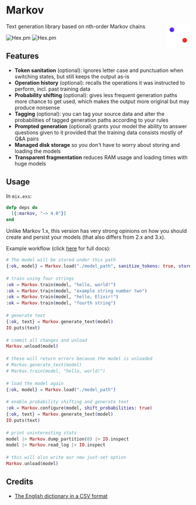 # Markov
<img align="right" src="logo/logo.png" onerror="this.src = 'assets/logo.png'">

Text generation library based on nth-order Markov chains

![Hex.pm](https://img.shields.io/hexpm/v/markov)
![Hex.pm](https://img.shields.io/hexpm/dw/markov)

## Features
  - **Token sanitation** (optional): ignores letter case and punctuation when switching states, but still keeps the output as-is
  - **Operation history** (optional): recalls the operations it was instructed to perform, incl. past training data
  - **Probability shifting** (optional): gives less frequent generation paths more chance to get used, which makes the output more original but may produce nonsense
  - **Tagging** (optional): you can tag your source data and alter the probabilities of tagged generation paths according to your rules
  - **Prompted generation** (optional) grants your model the ability to answer questions given to it provided that the training data consists mostly of Q&A pairs
  - **Managed disk storage** so you don't have to worry about storing and loading the models
  - **Transparent fragmentation** reduces RAM usage and loading times with huge models

## Usage
In `mix.exs`:
```elixir
defp deps do
  [{:markov, "~> 4.0"}]
end
```

Unlike Markov 1.x, this version has very strong opinions on how you should create and persist your models (that also differs from 2.x and 3.x).

Example workflow (click [here](https://hexdocs.pm/markov/api-reference.html) for full docs):
```elixir
# The model will be stored under this path
{:ok, model} = Markov.load("./model_path", sanitize_tokens: true, store_log: [:train])

# train using four strings
:ok = Markov.train(model, "hello, world!")
:ok = Markov.train(model, "example string number two")
:ok = Markov.train(model, "hello, Elixir!")
:ok = Markov.train(model, "fourth string")

# generate text
{:ok, text} = Markov.generate_text(model)
IO.puts(text)

# commit all changes and unload
Markov.unload(model)

# these will return errors because the model is unloaded
# Markov.generate_text(model)
# Markov.train(model, "hello, world!")

# load the model again
{:ok, model} = Markov.load("./model_path")

# enable probability shifting and generate text
:ok = Markov.configure(model, shift_probabilities: true)
{:ok, text} = Markov.generate_text(model)
IO.puts(text)

# print uninteresting stats
model |> Markov.dump_partition(0) |> IO.inspect
model |> Markov.read_log |> IO.inspect

# this will also write our new just-set option
Markov.unload(model)
```

## Credits
  - [The English dictionary in a CSV format](https://www.bragitoff.com/2016/03/english-dictionary-in-csv-format/)
